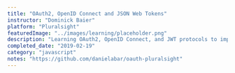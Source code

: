 ```yaml
---
title: "OAuth2, OpenID Connect and JSON Web Tokens"
instructor: "Dominick Baier"
platform: "Pluralsight"
featuredImage: "../images/learning/placeholder.png"
description: "Learning OAuth2, OpenID Connect, and JWT protocols to implement security requirements for lightweight and cross-platform applications, devices, and services."
completed_date: "2019-02-19"
category: "javascript"
notes: "https://github.com/danielabar/oauth-pluralsight"
---
```

